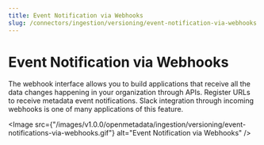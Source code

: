 ```yaml
---
title: Event Notification via Webhooks
slug: /connectors/ingestion/versioning/event-notification-via-webhooks
---
```


# Event Notification via Webhooks
The webhook interface allows you to build applications that receive all the data changes happening in your organization through APIs. Register URLs to receive metadata event notifications. Slack integration through incoming webhooks is one of many applications of this feature.

<Image
    src={"/images/v1.0.0/openmetadata/ingestion/versioning/event-notifications-via-webhooks.gif"}
    alt="Event Notification via Webhooks"
/>  
